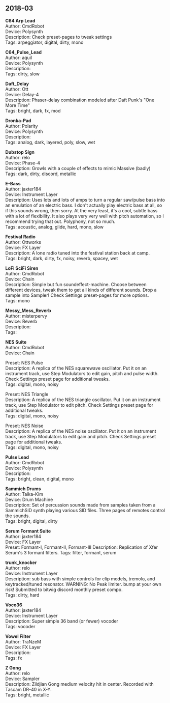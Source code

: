 ## 2018-03 ##

**C64 Arp Lead**  
Author: CmdRobot  
Device: Polysynth  
Description: Check preset-pages to tweak settings  
Tags: arpeggiator, digital, dirty, mono  

**C64_Pulse_Lead**  
Author: aquil  
Device: Polysynth  
Description:  
Tags: dirty, slow  

**Daft_Delay**  
Author: Ott  
Device: Delay-4  
Description: Phaser-delay combination modeled after Daft Punk's "One More Time"  
Tags: bright, dark, fx, mod  

**Dronka-Pad**  
Author: Polarity  
Device: Polysynth  
Description:   
Tags: analog, dark, layered, poly, slow, wet  

**Dubstop Sign**  
Author: relo  
Device: Phase-4  
Description: Growls with a couple of effects to mimic Massive (badly)  
Tags: dark, dirty, discord, metallic  

**E-Bass**  
Author: jaxter184  
Device: Instrument Layer  
Description: Uses lots and lots of amps to turn a regular saw/pulse bass into an emulation of an electric bass. I don't actually play electric bass at all, so if this sounds wrong, then sorry. At the very least, it's a cool, subtle bass with a lot of flexibility. It also plays very very well with pitch automation, so I recommend trying that out. Polyphony, not so much.  
Tags: acoustic, analog, glide, hard, mono, slow  

**Festival Radio**  
Author: Ottworks  
Device: FX Layer  
Description: A lone radio tuned into the festival station back at camp.  
Tags: bright, dark, dirty, fx, noisy, reverb, spacey, wet  

**LoFi SciFi Siren**  
Author: CmdRobot  
Device: Chain  
Description: Simple but fun soundeffect-machine. Choose between different devices, tweak them to get all kinds of different sounds. Drop a sample into Sampler! Check Settings preset-pages for more options.  
Tags: mono  

**Messy_Mess_Reverb**  
Author: misterpervy  
Device: Reverb  
Description:  
Tags:  

**NES Suite**  
Author: CmdRobot  
Device: Chain  

Preset: NES Pulse  
Description: A replica of the NES squarewave oscillator. Put it on an instrument track, use Step Modulators to edit gain, pitch and pulse width. Check Settings preset page for additional tweaks.  
Tags: digital, mono, noisy  

Preset: NES Triangle  
Description: A replica of the NES triangle oscillator. Put it on an instrument track, use Step Modulator to edit pitch. Check Settings preset page for additional tweaks.  
Tags: digital, mono, noisy  

Preset: NES Noise  
Description: A replica of the NES noise oscillator. Put it on an instrument track, use Step Modulators to edit gain and pitch. Check Settings preset page for additional tweaks.  
Tags: digital, mono, noisy  

**Pulse Lead**  
Author: CmdRobot  
Device: Polysynth  
Description:   
Tags: bright, clean, digital, mono  

**Sammich Drums**  
Author: Taika-Kim  
Device: Drum Machine  
Description: Set of percussion sounds made from samples taken from a SammichSID synth playing various SID files. 
	Three pages of remotes control the sounds.  
Tags: bright, digital, dirty  

**Serum Formant Suite**  
Author: jaxter184  
Device: FX Layer  
Preset: Formant-I, Formant-II, Formant-III
Description: Replication of Xfer Serum's 3 formant filters.
Tags: filter, formant, serum  

**trunk_knocker**  
Author: relo  
Device: Instrument Layer  
Description: sub bass with simple controls for clip models, tremolo, and keytracked/tuned resonator. 
	WARNING: No Peak limiter. bump at your own risk!
	Submitted to bitwig discord monthly preset compo.  
Tags: dirty, hard  

**Voco36**  
Author: jaxter184  
Device: Instrument Layer  
Description: Super simple 36 band (or fewer) vocoder  
Tags: vocoder  

**Vowel Filter**  
Author: TraNzeM  
Device: FX Layer  
Description:  
Tags: fx  

**Z Gong**  
Author: relo  
Device: Sampler  
Description: Zildjian Gong medium velocity hit in center. Recorded with Tascam DR-40 in X-Y.  
Tags: bright, metallic  
